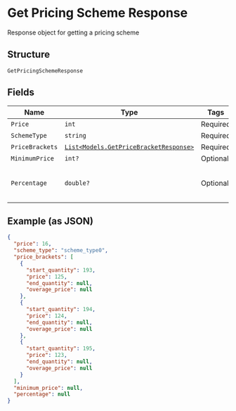 
# Get Pricing Scheme Response

Response object for getting a pricing scheme

## Structure

`GetPricingSchemeResponse`

## Fields

| Name | Type | Tags | Description |
|  --- | --- | --- | --- |
| `Price` | `int` | Required | - |
| `SchemeType` | `string` | Required | - |
| `PriceBrackets` | [`List<Models.GetPriceBracketResponse>`](/doc/models/get-price-bracket-response.md) | Required | - |
| `MinimumPrice` | `int?` | Optional | - |
| `Percentage` | `double?` | Optional | percentual value used in pricing_scheme Percent |

## Example (as JSON)

```json
{
  "price": 16,
  "scheme_type": "scheme_type0",
  "price_brackets": [
    {
      "start_quantity": 193,
      "price": 125,
      "end_quantity": null,
      "overage_price": null
    },
    {
      "start_quantity": 194,
      "price": 124,
      "end_quantity": null,
      "overage_price": null
    },
    {
      "start_quantity": 195,
      "price": 123,
      "end_quantity": null,
      "overage_price": null
    }
  ],
  "minimum_price": null,
  "percentage": null
}
```

